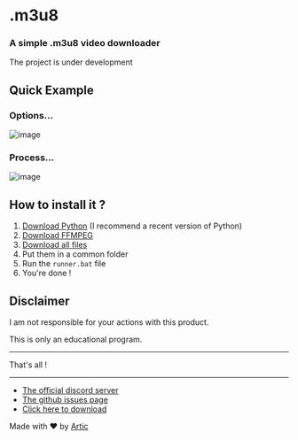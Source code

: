 # .m3u8

### A simple .m3u8 video downloader

The project is under development

## Quick Example

### Options...
![image](https://user-images.githubusercontent.com/81034458/206021102-5d3e1829-8484-4ebf-913b-7b69e5c1899c.png)

### Process...
![image](https://user-images.githubusercontent.com/81034458/206021196-5daaba29-c9f8-4a1b-bcfe-488994013569.png)

## How to install it ?

1. [Download Python](https://www.python.org/downloads/) (I recommend a recent version of Python)
2. [Download FFMPEG](https://ffmpeg.org/download.html)
3. [Download all files](https://github.com/ArticOff/.m3u8/archive/refs/heads/main.zip)
4. Put them in a common folder
5. Run the `runner.bat` file
6. You're done !

## Disclaimer

I am not responsible for your actions with this product.

This is only an educational program.

***

That's all !

***

- [The official discord server](https://discord.com/invite/h7YFnP45jv)
- [The github issues page](https://github.com/ArticOff/.m3u8/issues)
- [Click here to download](https://github.com/ArticOff/.m3u8/archive/refs/heads/main.zip)

Made with ❤️ by [Artic](https://discord.com/users/855783629047988274)
